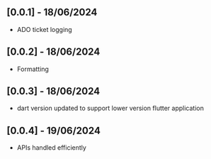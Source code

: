 ## [0.0.1] - 18/06/2024
* ADO ticket logging
## [0.0.2] - 18/06/2024
* Formatting
## [0.0.3] - 18/06/2024
* dart version updated to support lower version flutter application
## [0.0.4] - 19/06/2024
* APIs handled efficiently